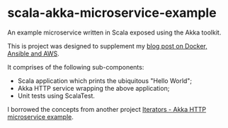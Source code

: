 # scala-akka-microservice-example
An example microservice written in Scala exposed using the Akka toolkit.

This is project was designed to supplement my [blog post on Docker, Ansible and AWS](http://danielrhoades.com/docker-aws-ansible).

It comprises of the following sub-components:

* Scala application which prints the ubiquitous "Hello World";
* Akka HTTP service wrapping the above application;
* Unit tests using ScalaTest.

I borrowed the concepts from another project [Iterators - Akka HTTP microservice example](https://github.com/theiterators/akka-http-microservice).
